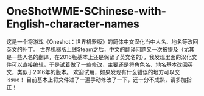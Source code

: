 # OneShotWME-SChinese-with-English-character-names
这是一个将游戏《Oneshot：世界机器版》的简体中文汉化当中人名、地名等改回英文的补丁。
世界机器版上线Steam之后，中文的翻译问题又一次被提及（尤其是一些人名的翻译，在2016版基本上还是保留了英文名的），我发现里面的汉化文件可以直接编辑，于是试着做了一些修改，主要还是将角色名、地名基本改回英文，类似于2016年的版本。
欢迎试用，如果发现有什么错误的地方可以交issue！
目前基本上将文件过了一遍手动修改了一下，还十分不成熟，请多加指正！
